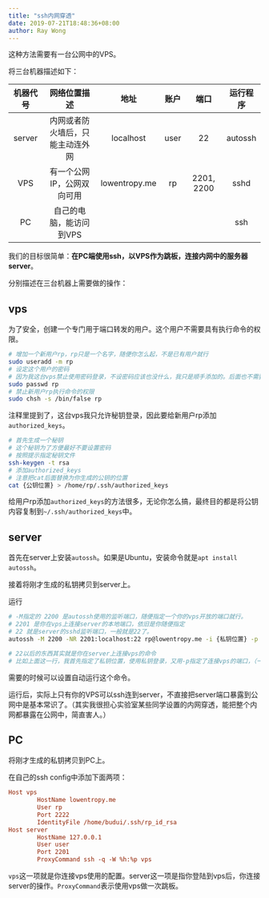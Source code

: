 ```yaml
---
title: "ssh内网穿透"
date: 2019-07-21T18:48:36+08:00
author: Ray Wong
---
```


这种方法需要有一台公网中的VPS。

将三台机器描述如下：

| 机器代号 | 网络位置描述 | 地址 | 账户 | 端口 | 运行程序 |
|:--------:|:--------------------------------:|:-----------------:|:----:|:----------:|:--------:|
| server | 内网或者防火墙后，只能主动连外网 | localhost | user | 22 | autossh |
| VPS | 有一个公网IP，公网双向可用 | lowentropy.me | rp | 2201, 2200 | sshd |
| PC | 自己的电脑，能访问到VPS |  |  |  | ssh |

我们的目标很简单：**在PC端使用ssh，以VPS作为跳板，连接内网中的服务器server**。

分别描述在三台机器上需要做的操作：

## vps

为了安全，创建一个专门用于端口转发的用户。这个用户不需要具有执行命令的权限。

```bash
# 增加一个新用户rp，rp只是一个名字，随便你怎么起，不是已有用户就行
sudo useradd -m rp
# 设定这个用户的密码
# 因为我这台vps禁止使用密码登录，不设密码应该也没什么，我只是顺手添加的。后面也不需要用到这个密码
sudo passwd rp
# 禁止新用户rp执行命令的权限
sudo chsh -s /bin/false rp
```

注释里提到了，这台vps我只允许秘钥登录，因此要给新用户rp添加`authorized_keys`。

```bash
# 首先生成一个秘钥
# 这个秘钥为了方便最好不要设置密码
# 按照提示指定秘钥文件
ssh-keygen -t rsa
# 添加authorized_keys
# 注意把cat后面替换为你生成的公钥的位置
cat {公钥位置} > /home/rp/.ssh/authorized_keys
```

给用户rp添加`authorized_keys`的方法很多，无论你怎么搞，最终目的都是将公钥内容复制到`~/.ssh/authorized_keys`中。

## server

首先在server上安装`autossh`。如果是Ubuntu，安装命令就是`apt install autossh`。

接着将刚才生成的私钥拷贝到server上。

运行

```bash
# -M指定的 2200 是autossh使用的监听端口，随便指定一个你的vps开放的端口就行。
# 2201 是你在vps上连接server的本地端口，依旧是你随便指定
# 22 就是server的sshd监听端口，一般就是22了。
autossh -M 2200 -NR 2201:localhost:22 rp@lowentropy.me -i {私钥位置} -p 2222

# 22以后的东西其实就是你在server上连接vps的命令
# 比如上面这一行，我首先指定了私钥位置，使用私钥登录，又用-p指定了连接vps的端口，（一般其实是22，不需要专门指定，只不过我改过我的vps端口）
```

需要的时候可以设置自动运行这个命令。

运行后，实际上只有你的VPS可以ssh连到server，不直接把server端口暴露到公网中是基本常识了。（其实我很担心实验室某些同学设置的内网穿透，能把整个内网都暴露在公网中，简直害人。）

## PC

将刚才生成的私钥拷贝到PC上。

在自己的ssh config中添加下面两项：

```ini
Host vps
        HostName lowentropy.me
        User rp
        Port 2222
        IdentityFile /home/budui/.ssh/rp_id_rsa
Host server
        HostName 127.0.0.1
        User user
        Port 2201
        ProxyCommand ssh -q -W %h:%p vps
```

`vps`这一项就是你连接vps使用的配置。server这一项是指你登陆到vps后，你连接server的操作。`ProxyCommand`表示使用vps做一次跳板。
